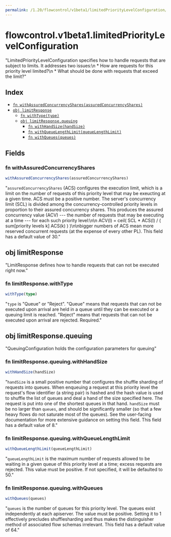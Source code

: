 ```yaml
---
permalink: /1.20/flowcontrol/v1beta1/limitedPriorityLevelConfiguration/
---
```


# flowcontrol.v1beta1.limitedPriorityLevelConfiguration

"LimitedPriorityLevelConfiguration specifies how to handle requests that are subject to limits. It addresses two issues:\n * How are requests for this priority level limited?\n * What should be done with requests that exceed the limit?"

## Index

* [`fn withAssuredConcurrencyShares(assuredConcurrencyShares)`](#fn-withassuredconcurrencyshares)
* [`obj limitResponse`](#obj-limitresponse)
  * [`fn withType(type)`](#fn-limitresponsewithtype)
  * [`obj limitResponse.queuing`](#obj-limitresponsequeuing)
    * [`fn withHandSize(handSize)`](#fn-limitresponsequeuingwithhandsize)
    * [`fn withQueueLengthLimit(queueLengthLimit)`](#fn-limitresponsequeuingwithqueuelengthlimit)
    * [`fn withQueues(queues)`](#fn-limitresponsequeuingwithqueues)

## Fields

### fn withAssuredConcurrencyShares

```ts
withAssuredConcurrencyShares(assuredConcurrencyShares)
```

"`assuredConcurrencyShares` (ACS) configures the execution limit, which is a limit on the number of requests of this priority level that may be exeucting at a given time.  ACS must be a positive number. The server's concurrency limit (SCL) is divided among the concurrency-controlled priority levels in proportion to their assured concurrency shares. This produces the assured concurrency value (ACV) --- the number of requests that may be executing at a time --- for each such priority level:\n\n            ACV(l) = ceil( SCL * ACS(l) / ( sum[priority levels k] ACS(k) ) )\n\nbigger numbers of ACS mean more reserved concurrent requests (at the expense of every other PL). This field has a default value of 30."

## obj limitResponse

"LimitResponse defines how to handle requests that can not be executed right now."

### fn limitResponse.withType

```ts
withType(type)
```

"`type` is \"Queue\" or \"Reject\". \"Queue\" means that requests that can not be executed upon arrival are held in a queue until they can be executed or a queuing limit is reached. \"Reject\" means that requests that can not be executed upon arrival are rejected. Required."

## obj limitResponse.queuing

"QueuingConfiguration holds the configuration parameters for queuing"

### fn limitResponse.queuing.withHandSize

```ts
withHandSize(handSize)
```

"`handSize` is a small positive number that configures the shuffle sharding of requests into queues.  When enqueuing a request at this priority level the request's flow identifier (a string pair) is hashed and the hash value is used to shuffle the list of queues and deal a hand of the size specified here.  The request is put into one of the shortest queues in that hand. `handSize` must be no larger than `queues`, and should be significantly smaller (so that a few heavy flows do not saturate most of the queues).  See the user-facing documentation for more extensive guidance on setting this field.  This field has a default value of 8."

### fn limitResponse.queuing.withQueueLengthLimit

```ts
withQueueLengthLimit(queueLengthLimit)
```

"`queueLengthLimit` is the maximum number of requests allowed to be waiting in a given queue of this priority level at a time; excess requests are rejected.  This value must be positive.  If not specified, it will be defaulted to 50."

### fn limitResponse.queuing.withQueues

```ts
withQueues(queues)
```

"`queues` is the number of queues for this priority level. The queues exist independently at each apiserver. The value must be positive.  Setting it to 1 effectively precludes shufflesharding and thus makes the distinguisher method of associated flow schemas irrelevant.  This field has a default value of 64."